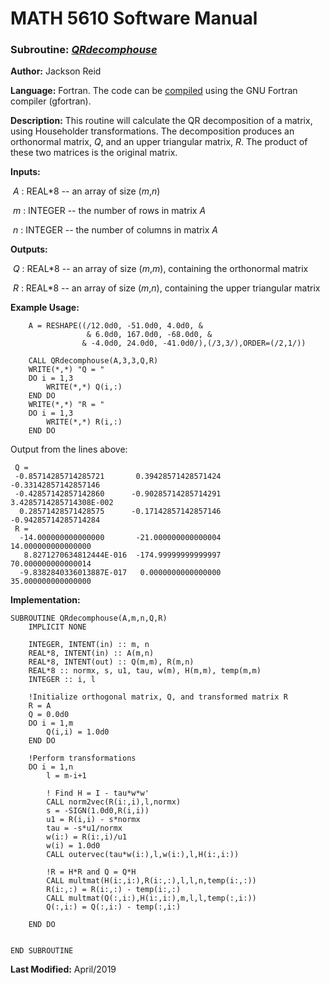 # MATH 5610 Software Manual

### Subroutine: [_QRdecomphouse_](../QRdecomphouse.f90)

**Author:** Jackson Reid

**Language:** Fortran. The code can be [compiled](compilation.md) using the GNU Fortran compiler (gfortran).

**Description:** This routine will calculate the QR decomposition of a matrix, using Householder transformations. The decomposition produces an orthonormal matrix, _Q_, and an upper triangular matrix, _R_. The product of these two matrices is the original matrix. 

**Inputs:** 

​        _A_ : REAL*8 -- an array of size (_m_,_n_) 

​        _m_ : INTEGER -- the number of rows in matrix _A_ 

​	_n_ : INTEGER -- the number of columns in matrix _A_ 

**Outputs:** 

​        _Q_ : REAL*8 -- an array of size (_m_,_m_), containing the orthonormal matrix

​        _R_ : REAL*8 -- an array of size (_m_,_n_), containing the upper triangular matrix

**Example Usage:** 

```
    A = RESHAPE((/12.0d0, -51.0d0, 4.0d0, &
                 & 6.0d0, 167.0d0, -68.0d0, &
                & -4.0d0, 24.0d0, -41.0d0/),(/3,3/),ORDER=(/2,1/))
    
    CALL QRdecomphouse(A,3,3,Q,R)
    WRITE(*,*) "Q = "
    DO i = 1,3
        WRITE(*,*) Q(i,:)
    END DO
    WRITE(*,*) "R = "
    DO i = 1,3
        WRITE(*,*) R(i,:)
    END DO
```
Output from the lines above:
```
 Q = 
 -0.85714285714285721       0.39428571428571424      -0.33142857142857146     
 -0.42857142857142860      -0.90285714285714291        3.4285714285714308E-002
  0.28571428571428575      -0.17142857142857146      -0.94285714285714284     
 R = 
  -14.000000000000000       -21.000000000000004        14.000000000000000     
   8.8271270634812444E-016  -174.99999999999997        70.000000000000014     
  -9.8382840336013887E-017   0.0000000000000000        35.000000000000000   
```
**Implementation:**

```
SUBROUTINE QRdecomphouse(A,m,n,Q,R)
    IMPLICIT NONE

    INTEGER, INTENT(in) :: m, n
    REAL*8, INTENT(in) :: A(m,n)
    REAL*8, INTENT(out) :: Q(m,m), R(m,n)
    REAL*8 :: normx, s, u1, tau, w(m), H(m,m), temp(m,m)
    INTEGER :: i, l

    !Initialize orthogonal matrix, Q, and transformed matrix R
    R = A
    Q = 0.0d0
    DO i = 1,m
        Q(i,i) = 1.0d0
    END DO

    !Perform transformations
    DO i = 1,n
        l = m-i+1

        ! Find H = I - tau*w*w'
        CALL norm2vec(R(i:,i),l,normx)
        s = -SIGN(1.0d0,R(i,i))
        u1 = R(i,i) - s*normx
        tau = -s*u1/normx
        w(i:) = R(i:,i)/u1
        w(i) = 1.0d0
        CALL outervec(tau*w(i:),l,w(i:),l,H(i:,i:))

        !R = H*R and Q = Q*H
        CALL multmat(H(i:,i:),R(i:,:),l,l,n,temp(i:,:))
        R(i:,:) = R(i:,:) - temp(i:,:)
        CALL multmat(Q(:,i:),H(i:,i:),m,l,l,temp(:,i:))
        Q(:,i:) = Q(:,i:) - temp(:,i:)

    END DO


END SUBROUTINE
```



**Last Modified:** April/2019

